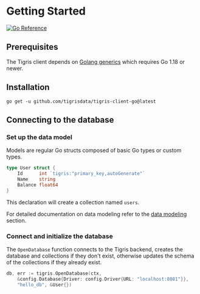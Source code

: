 # Getting Started

[![Go Reference](https://pkg.go.dev/badge/github.com/tigrisdata/tigris-client-go.svg)](https://pkg.go.dev/github.com/tigrisdata/tigris-client-go)

## Prerequisites

The Tigris client depends on
[Golang generics](https://go.dev/doc/tutorial/generics) which requires Go 1.18
or newer.

## Installation

```shell
go get -u github.com/tigrisdata/tigris-client-go@latest
```

## Connecting to the database

### Set up the data model

Models are regular Go structs composed of basic Go types or custom types.

```go
type User struct {
    Id      int `tigris:"primary_key,autoGenerate"`
    Name    string
    Balance float64
}
```

This declaration will create a collection named `users`.

For detailed documentation on data modeling refer to the
[data modeling](datamodel) section.

### Connect and initialize the database

The `OpenDatabase` function connects to the Tigris backend, creates the
database and collections if they don't exist, otherwise updates the schema of
the collections if they already exist.

```go
db, err := tigris.OpenDatabase(ctx,
	&config.Database{Driver: config.Driver{URL: "localhost:8081"}},
    "hello_db", &User{})
```
